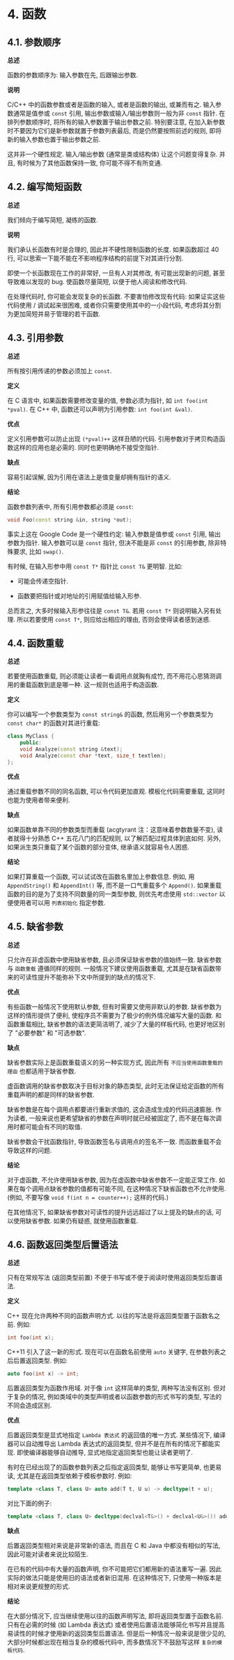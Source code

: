 # 4. 函数

## 4.1. 参数顺序

**总述**

函数的参数顺序为: 输入参数在先, 后跟输出参数.

**说明**

C/C++ 中的函数参数或者是函数的输入, 或者是函数的输出, 或兼而有之. 输入参数通常是值参或 `const` 引用, 输出参数或输入/输出参数则一般为非 `const` 指针. 在排列参数顺序时, 将所有的输入参数置于输出参数之前. 特别要注意, 在加入新参数时不要因为它们是新参数就置于参数列表最后, 而是仍然要按照前述的规则, 即将新的输入参数也置于输出参数之前.

这并非一个硬性规定. 输入/输出参数 (通常是类或结构体) 让这个问题变得复杂. 并且, 有时候为了其他函数保持一致, 你可能不得不有所变通.

## 4.2. 编写简短函数

**总述**

我们倾向于编写简短, 凝练的函数.

**说明**

我们承认长函数有时是合理的, 因此并不硬性限制函数的长度. 如果函数超过 40 行, 可以思索一下能不能在不影响程序结构的前提下对其进行分割.

即使一个长函数现在工作的非常好, 一旦有人对其修改, 有可能出现新的问题, 甚至导致难以发现的 bug. 使函数尽量简短, 以便于他人阅读和修改代码.

在处理代码时, 你可能会发现复杂的长函数. 不要害怕修改现有代码: 如果证实这些代码使用 / 调试起来很困难, 或者你只需要使用其中的一小段代码, 考虑将其分割为更加简短并易于管理的若干函数.

## 4.3. 引用参数

**总述**

所有按引用传递的参数必须加上 `const`.

**定义**

在 C 语言中, 如果函数需要修改变量的值, 参数必须为指针, 如 `int foo(int *pval)`. 在 C++ 中, 函数还可以声明为引用参数: `int foo(int &val)`.

**优点**

定义引用参数可以防止出现 `(*pval)++` 这样丑陋的代码. 引用参数对于拷贝构造函数这样的应用也是必需的. 同时也更明确地不接受空指针.

**缺点**

容易引起误解, 因为引用在语法上是值变量却拥有指针的语义.

**结论**

函数参数列表中, 所有引用参数都必须是 `const`:

```c++
void Foo(const string &in, string *out);
```

事实上这在 Google Code 是一个硬性约定: 输入参数是值参或 `const` 引用, 输出参数为指针. 输入参数可以是 `const` 指针, 但决不能是非 `const` 的引用参数, 除非特殊要求, 比如 `swap()`.

有时候, 在输入形参中用 `const T*` 指针比 `const T&` 更明智. 比如:

* 可能会传递空指针.

* 函数要把指针或对地址的引用赋值给输入形参.

总而言之, 大多时候输入形参往往是 `const T&`. 若用 `const T*` 则说明输入另有处理. 所以若要使用 `const T*`, 则应给出相应的理由, 否则会使得读者感到迷惑.

## 4.4. 函数重载

**总述**

若要使用函数重载, 则必须能让读者一看调用点就胸有成竹, 而不用花心思猜测调用的重载函数到底是哪一种. 这一规则也适用于构造函数.

**定义**

你可以编写一个参数类型为 `const string&` 的函数, 然后用另一个参数类型为 `const char*` 的函数对其进行重载:

```c++
class MyClass {
    public:
    void Analyze(const string &text);
    void Analyze(const char *text, size_t textlen);
};
```

**优点**

通过重载参数不同的同名函数, 可以令代码更加直观. 模板化代码需要重载, 这同时也能为使用者带来便利.

**缺点**

如果函数单靠不同的参数类型而重载 (acgtyrant 注：这意味着参数数量不变), 读者就得十分熟悉 C++ 五花八门的匹配规则, 以了解匹配过程具体到底如何. 另外, 如果派生类只重载了某个函数的部分变体, 继承语义就容易令人困惑.

**结论**

如果打算重载一个函数, 可以试试改在函数名里加上参数信息. 例如, 用 `AppendString()` 和 `AppendInt()` 等, 而不是一口气重载多个 `Append()`. 如果重载函数的目的是为了支持不同数量的同一类型参数, 则优先考虑使用 `std::vector` 以便使用者可以用 `列表初始化` 指定参数.

## 4.5. 缺省参数

**总述**

只允许在非虚函数中使用缺省参数, 且必须保证缺省参数的值始终一致. 缺省参数与 `函数重载` 遵循同样的规则. 一般情况下建议使用函数重载, 尤其是在缺省函数带来的可读性提升不能弥补下文中所提到的缺点的情况下.

**优点**

有些函数一般情况下使用默认参数, 但有时需要又使用非默认的参数. 缺省参数为这样的情形提供了便利, 使程序员不需要为了极少的例外情况编写大量的函数. 和函数重载相比, 缺省参数的语法更简洁明了, 减少了大量的样板代码, 也更好地区别了 "必要参数" 和 "可选参数".

**缺点**

缺省参数实际上是函数重载语义的另一种实现方式, 因此所有 `不应当使用函数重载的理由` 也都适用于缺省参数.

虚函数调用的缺省参数取决于目标对象的静态类型, 此时无法保证给定函数的所有重载声明的都是同样的缺省参数.

缺省参数是在每个调用点都要进行重新求值的, 这会造成生成的代码迅速膨胀. 作为读者, 一般来说也更希望缺省的参数在声明时就已经被固定了, 而不是在每次调用时都可能会有不同的取值.

缺省参数会干扰函数指针, 导致函数签名与调用点的签名不一致. 而函数重载不会导致这样的问题.

**结论**

对于虚函数, 不允许使用缺省参数, 因为在虚函数中缺省参数不一定能正常工作. 如果在每个调用点缺省参数的值都有可能不同, 在这种情况下缺省函数也不允许使用. (例如, 不要写像 `void f(int n = counter++);` 这样的代码.)

在其他情况下, 如果缺省参数对可读性的提升远远超过了以上提及的缺点的话, 可以使用缺省参数. 如果仍有疑惑, 就使用函数重载.

## 4.6. 函数返回类型后置语法

**总述**

只有在常规写法 (返回类型前置) 不便于书写或不便于阅读时使用返回类型后置语法.

**定义**

C++ 现在允许两种不同的函数声明方式. 以往的写法是将返回类型置于函数名之前. 例如:

```c++
int foo(int x);
```

C++11 引入了这一新的形式. 现在可以在函数名前使用 `auto` 关键字, 在参数列表之后后置返回类型. 例如:

```c++
auto foo(int x) -> int;
```

后置返回类型为函数作用域. 对于像 `int` 这样简单的类型, 两种写法没有区别. 但对于复杂的情况, 例如类域中的类型声明或者以函数参数的形式书写的类型, 写法的不同会造成区别.

**优点**

后置返回类型是显式地指定 `Lambda 表达式` 的返回值的唯一方式. 某些情况下, 编译器可以自动推导出 Lambda 表达式的返回类型, 但并不是在所有的情况下都能实现. 即使编译器能够自动推导, 显式地指定返回类型也能让读者更明了.

有时在已经出现了的函数参数列表之后指定返回类型, 能够让书写更简单, 也更易读, 尤其是在返回类型依赖于模板参数时. 例如:

```c++
template <class T, class U> auto add(T t, U u) -> decltype(t + u);
```

对比下面的例子:

```c++
template <class T, class U> decltype(declval<T&>() + declval<U&>()) add(T t, U u);
```

**缺点**

后置返回类型相对来说是非常新的语法, 而且在 C 和 Java 中都没有相似的写法, 因此可能对读者来说比较陌生.

在已有的代码中有大量的函数声明, 你不可能把它们都用新的语法重写一遍. 因此实际的做法只能是使用旧的语法或者新旧混用. 在这种情况下, 只使用一种版本是相对来说更规整的形式.

**结论**

在大部分情况下, 应当继续使用以往的函数声明写法, 即将返回类型置于函数名前. 只有在必需的时候 (如 Lambda 表达式) 或者使用后置语法能够简化书写并且提高易读性的时候才使用新的返回类型后置语法. 但是后一种情况一般来说是很少见的, 大部分时候都出现在相当复杂的模板代码中, 而多数情况下不鼓励写这样 `复杂的模板代码`.
